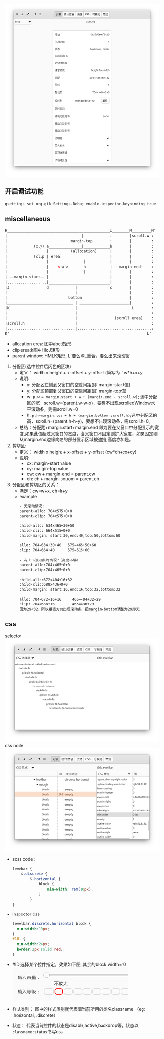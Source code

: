 ![inspector](../picture/gtk/inspector-miscellaneous.png)
## 开启调试功能
`gsettings set org.gtk.Settings.Debug enable-inspector-keybinding true`
## miscellaneous
```xml
H_______________________________________________I________M_________M'
|                                  |            :        |scroll.w :
|                             margin-top        :        |         :
|            (x,y) a_______________|____________b        |         :
|                  |          (allocation)      |        |         :
|            (clip | erea)                      |        |         :
|                  |                |           |        |         :
|                  |    <—w—>       h           | ——margin-end——   :
|                  |                |           |        |         :
| ——margin-start—— |                            |        |         :
|..................|____________________________|        |         :
|J                 d            |               c        |         :
|                               |                        |         :
|                            bottom                      |         :
|______________________________ | _______________________|         :
|K                              |                         L        : 
|                               |                                  :
|                               |                 (scroll erea)    :
|scroll.h                       |                                  :
|...............................|..................................:
K'                                                               L'

```
- allocation erea: 图中abcd矩形
- clip erea:k图中HIcJ矩形 
- parent window: HMLK矩形, L`要么与L重合，要么出来滚动窗

1. 分配区(选中控件后闪色的区块)
    - 定义： width x height + x-offset + y-offset (简写为：w*h+x+y)
    - 说明: 
      - x: 分配区左侧到父窗口的空隙间距(即 margin-star t值)
      - y: 分配区顶部到父窗口的空隙间距(即 margin-top值)
      - w: `p.w = margin.start + w + (margin.end - scroll.w)`; 选中分配区的宽，scroll.w=(parent.w-w-x)，要想不出现scrolledWindow水平滚动条，则需scroll.w=0
      - h: `p.h=margin.top + h + (margin.bottom-scroll.h)`;选中分配区的高，scroll.h=(parent.h-h-y)，要想不出现滚动条，需scroll.h=0。
    - 总结：分配宽+margin.start+margin.end 即为要在父窗口中分配显示的宽度,如果此值超过父窗口的宽度，当父窗口不固定则扩大宽度，如果固定则从margin.end边缘向左的部分显示区域被遮挡;高度亦如是。
2. 剪切区:
    - 定义： width x height + x-offset + y-offset (cw*ch+cx+cy)
    - 说明: 
      - cx: margin-start value
      - cy: margin-top value
      - cw:  cw + margin-end = parent.cw 
      - ch:  ch + margin-bottom = parent.ch
3. 分配区和剪切区的关系：
   - 满足：cw=w+x, ch=h+y
   - example
        ```note
        - 无滚动情况：
        parent-allo: 704x575+0+0
        parent-clip: 704x575+0+0

        child-allo: 634x465+30+50
        child-clip: 664x515+0+0
        child-margin: start:30,end:40,top:50,bottom:60

        allo: 704=634+30+40   575=465+50+60
        clip: 704=664+40      575=515+60

        - 有上下滚动条的情况：（高度不够）
        parent-allo:704x465+0+0
        parent-clip:704x465+0+0

        child-allo:672x404+16+32
        child-clip:688x436+0+0
        child-margin: start:16,end:16,top:32,bottom:32

        allo: 704=672+16+16     465=404+32+29
        clip: 704=688+16        465=436+29
        因为29<32，所以垂直方向出现滚动条，把margin-bottom调整为29即无  
        ```

## css
selector![css selector](../picture/gtk/inspector-css-selector.png)
css node![css node](../picture/gtk/inspector-css-node.png)
- scss code :
  ```scss
  levebar {
      &.discrete {
          &.horizontal {
              block {
                  min-width: rem(10px);
              }
          }
  }
  ```
- inspector css :
  ```css
  levelbar.discrete.horizontal block {
    min-width:10px;
  }
  #101 {
    min-width:24px;
    border:2px solid red;
  }

  ```
- #ID 选择某个控件指定，效果如下图, 其余的block width=10
  ![id selector](../picture/gtk/inspector-css-example.png)
  
- 样式类别： 图中的样式类别就代表着当前所用的类名classname （eg: .horizontal, .discrete）
- 状态： 代表当前控件的状态是disable,active,backdrop等，状态以`classname:status`书写css
